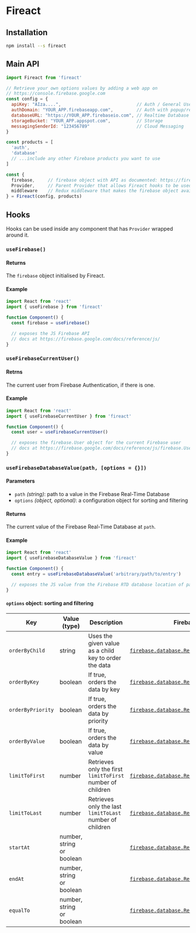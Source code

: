 # Fireact

## Installation
```bash
npm install --s fireact
```

## Main API
```js
import Fireact from 'fireact'

// Retrieve your own options values by adding a web app on
// https://console.firebase.google.com
const config = {
  apiKey: "AIza....",                             // Auth / General Use
  authDomain: "YOUR_APP.firebaseapp.com",         // Auth with popup/redirect
  databaseURL: "https://YOUR_APP.firebaseio.com", // Realtime Database
  storageBucket: "YOUR_APP.appspot.com",          // Storage
  messagingSenderId: "123456789"                  // Cloud Messaging
}

const products = [
  'auth',
  'database'
  // ...include any other Firebase products you want to use
]

const {
  firebase,     // firebase object with API as documented: https://firebase.google.com/docs/reference/js/
  Provider,     // Parent Provider that allows Fireact hooks to be used in components nested within
  middleware    // Redux middleware that makes the firebase object available as a property of all actions
} = Fireact(config, products)
```

## Hooks
Hooks can be used inside any component that has `Provider` wrapped around it.

### `useFirebase()`
#### Returns
The `firebase` object initialised by Fireact.

#### Example
```js
import React from 'react'
import { useFirebase } from 'fireact'

function Component() {
  const firebase = useFirebase()

  // exposes the JS Firebase API
  // docs at https://firebase.google.com/docs/reference/js/
}
```

### `useFirebaseCurrentUser()`
#### Retrns
The current user from Firebase Authentication, if there is one.

#### Example
```js
import React from 'react'
import { useFirebaseCurrentUser } from 'fireact'

function Component() {
  const user = useFirebaseCurrentUser()

  // exposes the firebase.User object for the current Firebase user
  // docs at https://firebase.google.com/docs/reference/js/firebase.User.html
}
```

### `useFirebaseDatabaseValue(path, [options = {}])`
#### Parameters
* `path` *(string)*: path to a value in the Firebase Real-Time Database
* `options` *(object, optional)*: a configuration object for sorting and filtering

#### Returns
The current value of the Firebase Real-Time Database at `path`.

#### Example
```js
import React from 'react'
import { useFirebaseDatabaseValue } from 'fireact'

function Component() {
  const entry = useFirebaseDatabaseValue('arbitrary/path/to/entry')

  // exposes the JS value from the Firebase RTD database location of path
}
```

#### `options` object: sorting and filtering
| Key | Value (type) | Description | Firebase Docs |
| --- | --- | --- | --- |
| `orderByChild` | string | Uses the given value as a child key to order the data | [`firebase.database.Reference.orderByChild`](https://firebase.google.com/docs/reference/js/firebase.database.Reference.html#order-bychild) |
| `orderByKey` | boolean | If true, orders the data by key | [`firebase.database.Reference.orderByKey`](https://firebase.google.com/docs/reference/js/firebase.database.Reference.html#order-bykey) |
| `orderByPriority` | boolean | If true, orders the data by priority | [`firebase.database.Reference.orderByPriority`](https://firebase.google.com/docs/reference/js/firebase.database.Reference.html#order-bypriority) |
| `orderByValue` | boolean | If true, orders the data by value | [`firebase.database.Reference.orderByValue`](https://firebase.google.com/docs/reference/js/firebase.database.Reference.html#order-byvalue) |
| `limitToFirst` | number | Retrieves only the first `limitToFirst` number of children | [`firebase.database.Reference.limitToFirst`](https://firebase.google.com/docs/reference/js/firebase.database.Reference.html#limit-tofirst) |
| `limitToLast` | number | Retrieves only the last `limitToLast` number of children | [`firebase.database.Reference.limitToLast`](https://firebase.google.com/docs/reference/js/firebase.database.Reference.html#limit-tolast) |
| `startAt` | number, string or boolean |  | [`firebase.database.Reference.startAt`](https://firebase.google.com/docs/reference/js/firebase.database.Reference.html#start-at) |
| `endAt` | number, string or boolean |  | [`firebase.database.Reference.endAt`](https://firebase.google.com/docs/reference/js/firebase.database.Reference.html#end-at) |
| `equalTo` | number, string or boolean |  | [`firebase.database.Reference.equalTo`](https://firebase.google.com/docs/reference/js/firebase.database.Reference.html#equal-to) |